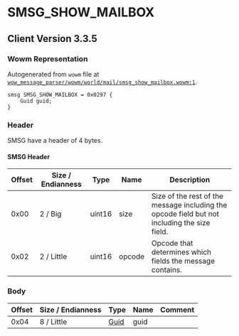 # SMSG_SHOW_MAILBOX

## Client Version 3.3.5

### Wowm Representation

Autogenerated from `wowm` file at [`wow_message_parser/wowm/world/mail/smsg_show_mailbox.wowm:1`](https://github.com/gtker/wow_messages/tree/main/wow_message_parser/wowm/world/mail/smsg_show_mailbox.wowm#L1).
```rust,ignore
smsg SMSG_SHOW_MAILBOX = 0x0297 {
    Guid guid;
}
```
### Header

SMSG have a header of 4 bytes.

#### SMSG Header

| Offset | Size / Endianness | Type   | Name   | Description |
| ------ | ----------------- | ------ | ------ | ----------- |
| 0x00   | 2 / Big           | uint16 | size   | Size of the rest of the message including the opcode field but not including the size field.|
| 0x02   | 2 / Little        | uint16 | opcode | Opcode that determines which fields the message contains.|

### Body

| Offset | Size / Endianness | Type | Name | Comment |
| ------ | ----------------- | ---- | ---- | ------- |
| 0x04 | 8 / Little | [Guid](../types/packed-guid.md) | guid |  |

